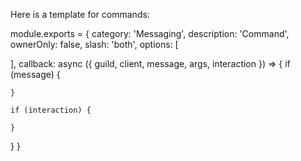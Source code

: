 Here is a template for commands:

module.exports = {
  category: 'Messaging',
  description: 'Command',
  ownerOnly: false,
  slash: 'both',
  options: [

  ],
  callback: async ({ guild, client, message, args, interaction }) => {
    if (message) {
      
    }

    if (interaction) {
      
    }
}
}
